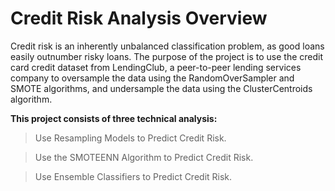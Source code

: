 # Credit Risk Analysis Overview

Credit risk is an inherently unbalanced classification problem, as good loans easily outnumber risky loans. The purpose of the project is to use the credit card credit dataset from LendingClub, a peer-to-peer lending services company to oversample the data using the RandomOverSampler and SMOTE algorithms, and undersample the data using the ClusterCentroids algorithm.

__This project consists of three technical analysis:__
> Use Resampling Models to Predict Credit Risk.

> Use the SMOTEENN Algorithm to Predict Credit Risk.

> Use Ensemble Classifiers to Predict Credit Risk.

